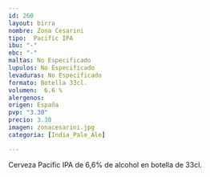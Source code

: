 ```yaml
---
id: 260
layout: birra
nombre: Zona Cesarini
tipo:  Pacific IPA
ibu: "-"
ebc: "-"
maltas: No Especificado
lupulos: No Especificado
levaduras: No Especificado
formato: Botella 33cl.
volumen:  6.6 %
alergenos: 
origen: España
pvp: "3.30"
precio: 3.30
imagen: zonacesarini.jpg
categoria: [India_Pale_Ale]

---
```

Cerveza Pacific IPA de 6,6% de alcohol en botella de 33cl.